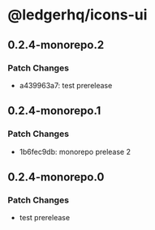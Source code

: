 # @ledgerhq/icons-ui

## 0.2.4-monorepo.2

### Patch Changes

- a439963a7: test prerelease

## 0.2.4-monorepo.1

### Patch Changes

- 1b6fec9db: monorepo prelease 2

## 0.2.4-monorepo.0

### Patch Changes

- test prerelease
